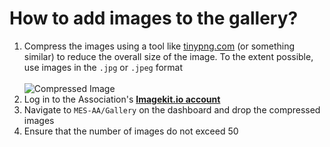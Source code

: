 # How to add images to the gallery?

1. Compress the images using a tool like [tinypng.com](https://tinypng.com/) (or something similar) to reduce the overall size of the image. To the extent possible, use images in the `.jpg` or `.jpeg` format<br /><br />
   ![Compressed Image](https://ik.imagekit.io/pwxm960evbp/MES-AA/Docs/tiny_2kDUl5wwi.jpg?updatedAt=1631774828016)
2. Log in to the Association's [**Imagekit.io account**](https://imagekit.io/login/)
3. Navigate to `MES-AA/Gallery` on the dashboard and drop the compressed images
4. Ensure that the number of images do not exceed 50
